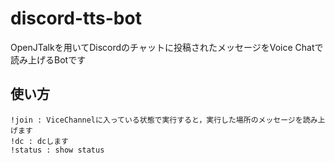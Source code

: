 # discord-tts-bot

OpenJTalkを用いてDiscordのチャットに投稿されたメッセージをVoice Chatで読み上げるBotです

## 使い方
```
!join : ViceChannelに入っている状態で実行すると，実行した場所のメッセージを読み上げます
!dc : dcします
!status : show status
```